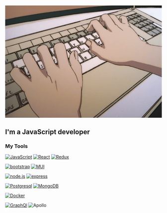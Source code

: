 <!-- ### Hi there 👋 -->

![Header](https://github.com/owlsspell/owlsspell/blob/main/assets/tumblr_3fe83b34229e9724c60b9fc5315da040_d2eb83cf_540.gif)

## I'm a JavaScript developer

### My Tools

[![JavaScript](https://img.shields.io/badge/-JavaScript-282C34?style=for-the-badge&logo=JavaScript)](https://learn.javascript.ru/)
[![React](https://img.shields.io/badge/-React-282C34?style=for-the-badge&logo=react)](https://ru.reactjs.org/)
[![Redux](https://img.shields.io/badge/-Redux-282C34?style=for-the-badge&logo=Redux&logoColor=764abc)](https://redux.js.org/)

[![bootstrap](https://img.shields.io/badge/-bootstrap-282C34?style=for-the-badge&logo=bootstrap)](https://getbootstrap.com/)
[![MUI](https://img.shields.io/badge/-mui-282C34?style=for-the-badge&logo=mui)](https://mui.com/)

[![node.js](https://img.shields.io/badge/-node-282C34?style=for-the-badge&logo=nodedotjs)](https://expressjs.com/)
[![express](https://img.shields.io/badge/-express-282C34?style=for-the-badge&logo=express)](https://expressjs.com/)

[![Postgresql](https://img.shields.io/badge/-Postgresql-282C34?style=for-the-badge&logo=Postgresql)](https://www.postgresql.org/)
[![MongoDB](https://img.shields.io/badge/-Mongodb-282C34?style=for-the-badge&logo=Mongodb&logoColor=00ED64)](https://www.mongodb.com/)

[![Docker](https://img.shields.io/badge/-Docker-282C34?style=for-the-badge&logo=Docker)](https://www.docker.com/)


[![GraphQl](https://img.shields.io/badge/-graphql-282C34?style=for-the-badge&logo=graphql&logoColor=e535ab)](https://graphql.org/)
![Apollo](https://img.shields.io/badge/-apollo-282C34?style=for-the-badge&logo=apollographql)

<!--
**owlsspell/owlsspell** is a ✨ _special_ ✨ repository because its `README.md` (this file) appears on your GitHub profile.



Here are some ideas to get you started:

- 🔭 I’m currently working on ...
- 🌱 I’m currently learning ...
- 👯 I’m looking to collaborate on ...
- 🤔 I’m looking for help with ...
- 💬 Ask me about ...
- 📫 How to reach me: ...
- 😄 Pronouns: ...
- ⚡ Fun fact: ...
-->
